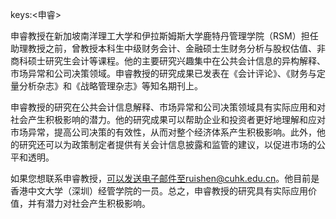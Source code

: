 keys:<申睿>


申睿教授在新加坡南洋理工大学和伊拉斯姆斯大学鹿特丹管理学院（RSM）担任助理教授之前，曾教授本科生中级财务会计、金融硕士生财务分析与股权估值、非商科硕士研究生会计等课程。他的主要研究兴趣集中在公共会计信息的异构解释、市场异常和公司决策领域。申睿教授的研究成果已发表在《会计评论》、《财务与定量分析杂志》和《战略管理杂志》等知名期刊上。

申睿教授的研究在公共会计信息解释、市场异常和公司决策领域具有实际应用和对社会产生积极影响的潜力。他的研究成果可以帮助企业和投资者更好地理解和应对市场异常，提高公司决策的有效性，从而对整个经济体系产生积极影响。此外，他的研究还可以为政策制定者提供有关会计信息披露和监管的建议，以促进市场的公平和透明。

如果您想联系申睿教授，可以发送电子邮件至ruishen@cuhk.edu.cn。他目前是香港中文大学（深圳）经管学院的一员。总之，申睿教授的研究具有实际应用价值，并有潜力对社会产生积极影响。